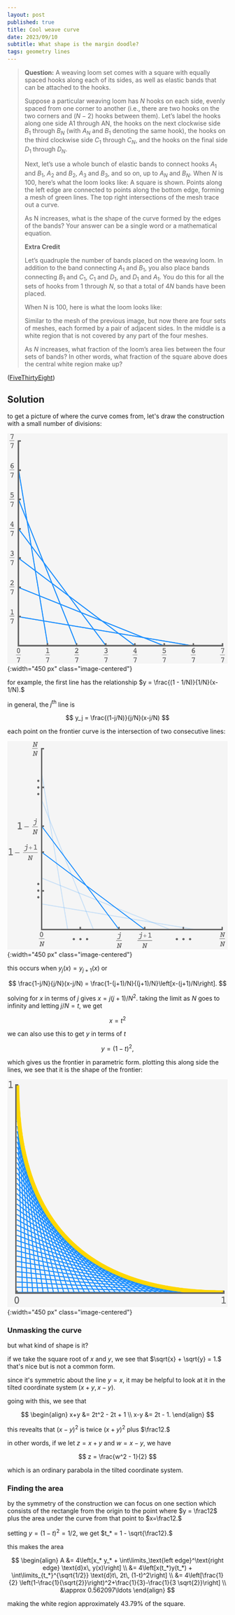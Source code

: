 ```yaml
---
layout: post
published: true
title: Cool weave curve
date: 2023/09/10
subtitle: What shape is the margin doodle?
tags: geometry lines
---
```


>**Question:** A weaving loom set comes with a square with equally spaced hooks along each of its sides, as well as elastic bands that can be attached to the hooks.
>
>Suppose a particular weaving loom has $N$ hooks on each side, evenly spaced from one corner to another (i.e., there are two hooks on the two corners and $(N−2)$ hooks between them). Let’s label the hooks along one side A1 through AN, the hooks on the next clockwise side $B_1$ through $B_N$ (with $A_N$ and $B_1$ denoting the same hook), the hooks on the third clockwise side $C_1$ through $C_N,$ and the hooks on the final side $D_1$ through $D_N.$
>
>Next, let’s use a whole bunch of elastic bands to connect hooks $A_1$ and $B_1,$ $A_2$ and $B_2,$ $A_3$ and $B_3,$ and so on, up to $A_N$ and $B_N.$ When $N$ is $100,$ here’s what the loom looks like:
>A square is shown. Points along the left edge are connected to points along the bottom edge, forming a mesh of green lines. The top right intersections of the mesh trace out a curve.
>
>As N increases, what is the shape of the curve formed by the edges of the bands? Your answer can be a single word or a mathematical equation.
>
>**Extra Credit**
>
>Let’s quadruple the number of bands placed on the weaving loom. In addition to the band connecting $A_1$ and $B_1,$ you also place bands connecting $B_1$ and $C_1,$ $C_1$ and $D_1,$ and $D_1$ and $A_1.$ You do this for all the sets of hooks from $1$ through $N,$ so that a total of $4N$ bands have been placed.
>
>When N is 100, here is what the loom looks like:
>
>Similar to the mesh of the previous image, but now there are four sets of meshes, each formed by a pair of adjacent sides. In the middle is a white region that is not covered by any part of the four meshes.
>
>As $N$ increases, what fraction of the loom’s area lies between the four sets of bands? In other words, what fraction of the square above does the central white region make up?

<!--more-->

([FiveThirtyEight](https://thefiddler.substack.com/p/can-you-bob-and-weave))

## Solution

to get a picture of where the curve comes from, let's draw the construction with a small number of divisions:

![](/img/2023-09-10-plot-lines-fixed.png){:width="450 px" class="image-centered"}

for example, the first line has the relationship $y = \frac{(1 - 1/N)}{1/N}(x-1/N).$

in general, the $j^\text{th}$ line is 

$$ y_j = \frac{(1-j/N)}{j/N}(x-j/N) $$

each point on the frontier curve is the intersection of two consecutive lines:

![](/img/2023-09-10-plot-fade-fixed.png){:width="450 px" class="image-centered"}

this occurs when $y_j(x) = y_{j+1}(x)$ or

$$ \frac{1-j/N}{j/N}(x-j/N) = \frac{1-(j+1)/N}{(j+1)/N}\left[x-(j+1)/N\right]. $$

solving for $x$ in terms of $j$ gives $x = j(j+1)/N^2.$ taking the limit as $N$ goes to infinity and letting $j/N = t$, we get

$$ x = t^2 $$

we can also use this to get $y$ in terms of $t$ 

$$ y = (1-t)^2, $$

which gives us the frontier in parametric form. plotting this along side the lines, we see that it is the shape of the frontier:

![](/img/2023-09-10-final-plot.png){:width="450 px" class="image-centered"}

### Unmasking the curve

but what kind of shape is it?

if we take the square root of $x$ and $y,$ we see that $\sqrt{x} + \sqrt{y} = 1.$ that's nice but is not a common form.

since it's symmetric about the line $y=x,$ it may be helpful to look at it in the tilted coordinate system $(x+y, x-y).$

going with this, we see that

$$
  \begin{align}
    x+y &= 2t^2 - 2t + 1 \\ 
    x-y &= 2t - 1.
  \end{align}
$$ 
  
this revealts that $(x-y)^2$ is twice $(x+y)^2$ plus $\frac12.$

in other words, if we let $z =x+y$ and $w = x-y,$ we have

$$ z = \frac{w^2 - 1}{2} $$

which is an ordinary parabola in the tilted coordinate system.

### Finding the area

by the symmetry of the construction we can focus on one section which consists of the rectangle from the origin to the point where $y = \frac12$ plus the area under the curve from that point to $x=\frac12.$

setting $y = (1-t)^2 = 1/2,$ we get $t_* = 1 - \sqrt{\frac12}.$

this makes the area 

$$ 
  \begin{align}
    A &= 4\left[x_* y_* + \int\limits_\text{left edge}^\text{right edge} \text{d}x\, y(x)\right] \\
    &= 4\left[x(t_*)y(t_*) + \int\limits_{t_*}^{\sqrt{1/2}} \text{d}t\, 2t\, (1-t)^2\right] \\
    &= 4\left[\frac{1}{2} \left(1-\frac{1}{\sqrt{2}}\right)^2+\frac{1}{3}-\frac{1}{3 \sqrt{2}}\right] \\
    &\approx 0.562097\ldots
  \end{align}  
$$

making the white region approximately $43.79\%$ of the square.


<br>





